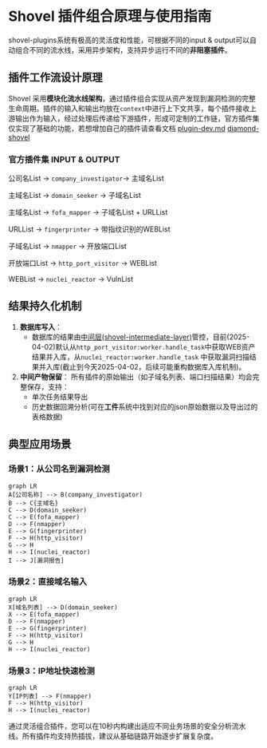 # Shovel 插件组合原理与使用指南

shovel-plugins系统有极高的灵活度和性能，可根据不同的input & output可以自动组合不同的流水线，采用异步架构，支持异步运行不同的**非阻塞插件**。

## 插件工作流设计原理

Shovel 采用**模块化流水线架构**，通过插件组合实现从资产发现到漏洞检测的完整生命周期。插件的输入和输出均放在`context`中进行上下文共享，每个插件接收上游输出作为输入，经过处理后传递给下游插件，形成可定制的工作链，官方插件集仅实现了基础的功能，若想增加自己的插件请查看文档 [plugin-dev.md](https://github.com/diamond-shovel/diamond-shovel/blob/main/docs/plugin-dev.md) [diamond-shovel](https://github.com/diamond-shovel/diamond-shovel)

### 官方插件集 INPUT & OUTPUT

公司名List -> `company_investigator`-> 主域名List

主域名List -> `domain_seeker`  -> 子域名List

主域名List -> `fofa_mapper` -> 子域名List + URLList

URLList -> `fingerprinter` -> 带指纹识别的WEBList

子域名List -> `nmapper` -> 开放端口List

开放端口List -> `http_port_visitor` -> WEBList

WEBList -> `nuclei_reactor` -> VulnList

## 结果持久化机制

1. **数据库写入**：
   - 数据库的结果由[中间层(shovel-intermediate-layer)](https://diamond-shovel.github.io/shovel-wiki/#/README?id=%f0%9f%93%95-%e9%a1%b9%e7%9b%ae%e7%bb%93%e6%9e%84)管控，目前(2025-04-02)默认从`http_port_visitor:worker.handle_task`中获取WEB资产结果并入库，从`nuclei_reactor:worker.handle_task` 中获取漏洞扫描结果并入库(截止到今天2025-04-02，后续可能重构数据库入库机制)。
2. **中间产物保留**：
所有插件的原始输出（如子域名列表、端口扫描结果）均会完整保存，支持：
   - 单次任务结果导出
   - 历史数据回溯分析(可在**工件**系统中找到对应的json原始数据以及导出过的表格数据)

## 典型应用场景

### 场景1：从公司名到漏洞检测

```mermaid
graph LR
A[公司名称] --> B(company_investigator)
B --> C{主域名}
C --> D(domain_seeker)
C --> E(fofa_mapper)
D --> F(nmapper)
E --> G(fingerprinter)
F --> H(http_visitor)
G --> H
H --> I(nuclei_reactor)
I --> J[漏洞报告]
```

### 场景2：直接域名输入

```mermaid
graph LR
X[域名列表] --> D(domain_seeker)
X --> E(fofa_mapper)
D --> F(nmapper)
E --> G(fingerprinter)
F --> H(http_visitor)
G --> H
H --> I(nuclei_reactor)
```

### 场景3：IP地址快速检测

```mermaid
graph LR
Y[IP列表] --> F(nmapper)
F --> H(http_visitor)
H --> I(nuclei_reactor)
```

通过灵活组合插件，您可以在10秒内构建出适应不同业务场景的安全分析流水线。所有插件均支持热插拔，建议从基础链路开始逐步扩展复杂度。
